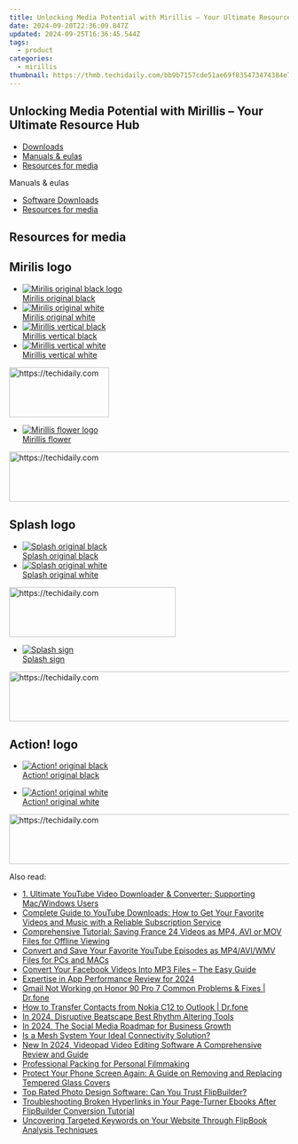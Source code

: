 ```yaml
---
title: Unlocking Media Potential with Mirillis – Your Ultimate Resource Hub
date: 2024-09-20T22:36:09.847Z
updated: 2024-09-25T16:36:45.544Z
tags:
  - product
categories:
  - mirillis
thumbnail: https://thmb.techidaily.com/bb9b7157cde51ae69f835473474384e7538166f2945a00387bf22cab11273e3c.jpg
---
```


## Unlocking Media Potential with Mirillis – Your Ultimate Resource Hub

* [Downloads](https://tools.techidaily.com/mirillis/products/)
* [Manuals & eulas](https://tools.techidaily.com/mirillis/products/)
* [Resources for media](https://tools.techidaily.com/mirillis/products/)

Manuals & eulas

* [Software Downloads](https://tools.techidaily.com/mirillis/products/)
* [Resources for media](https://tools.techidaily.com/mirillis/products/)

## Resources for media

## **Mirilis** logo

* [![Mirilis original black logo](https://mirillis.com/res/old/media/images/download/Mirillis_black.jpg)](http://download.mirillis.com/files/formedia/Mirillis%5Fblack.png)  
[Mirilis original black](http://download.mirillis.com/files/formedia/Mirillis%5Fblack.png)
* [![Mirilis original white](https://mirillis.com/res/old/media/images/download/Mirillis_white.jpg)](http://download.mirillis.com/files/formedia/Mirillis%5Fwhite.png)  
[Mirilis original white](http://download.mirillis.com/files/formedia/Mirillis%5Fwhite.png)
* [![Mirillis vertical black](https://mirillis.com/res/old/media/images/download/Mirillis_vertical_black.jpg)](http://download.mirillis.com/files/formedia/Mirillis%5Fvertical%5Fblack.png)  
[Mirillis vertical black](http://download.mirillis.com/files/formedia/Mirillis%5Fvertical%5Fblack.png)
* [![Mirillis vertical white](https://mirillis.com/res/old/media/images/download/Mirillis_vertical_white.jpg)](http://download.mirillis.com/files/formedia/Mirillis%5Fvertical%5Fwhite.png)  
[Mirillis vertical white](http://download.mirillis.com/files/formedia/Mirillis%5Fvertical%5Fwhite.png)

<!-- affiliate ads begin -->
<a href="https://aligracehair.sjv.io/c/5597632/2135411/19272" target="_top" id="2135411">
  <img src="//a.impactradius-go.com/display-ad/19272-2135411" border="0" alt="https://techidaily.com" width="180" height="90"/>
</a>
<img height="0" width="0" src="https://aligracehair.sjv.io/i/5597632/2135411/19272" style="position:absolute;visibility:hidden;" border="0" />
<!-- affiliate ads end -->

* [![Mirillis flower logo](https://mirillis.com/res/old/media/images/download/Mirillis_flower.jpg)](http://download.mirillis.com/files/formedia/Mirillis%5Fflowerl.png)  
[Mirillis flower](http://download.mirillis.com/files/formedia/Mirillis%5Fflowerl.png)

<!-- affiliate ads begin -->
<a href="https://appsumo.8odi.net/c/5597632/2087408/7443" target="_top" id="2087408">
  <img src="//a.impactradius-go.com/display-ad/7443-2087408" border="0" alt="https://techidaily.com" width="728" height="90"/>
</a>
<img height="0" width="0" src="https://appsumo.8odi.net/i/5597632/2087408/7443" style="position:absolute;visibility:hidden;" border="0" />
<!-- affiliate ads end -->

## **Splash** logo

* [![Splash original black](https://mirillis.com/res/old/media/images/download/Splash_black.jpg)](http://download.mirillis.com/files/formedia/Splash%5Fblack.png)  
[Splash original black](http://download.mirillis.com/files/formedia/Splash%5Fblack.png)
* [![Splash original white](https://mirillis.com/res/old/media/images/download/Splash_white.jpg)](http://download.mirillis.com/files/formedia/Splash%5Fwhite.png)  
[Splash original white](http://download.mirillis.com/files/formedia/Splash%5Fwhite.png)

<!-- affiliate ads begin -->
<a href="https://united.elfm.net/c/5597632/2139557/4704" target="_top" id="2139557">
  <img src="//a.impactradius-go.com/display-ad/4704-2139557" border="0" alt="https://techidaily.com" width="300" height="90"/>
</a>
<img height="0" width="0" src="https://united.elfm.net/i/5597632/2139557/4704" style="position:absolute;visibility:hidden;" border="0" />
<!-- affiliate ads end -->

* [![Splash sign](https://mirillis.com/res/old/media/images/download/Splash_sign.jpg)](http://download.mirillis.com/files/formedia/Splash%5Fsign.png)  
[Splash sign](http://download.mirillis.com/files/formedia/Splash%5Fsign.png)

<!-- affiliate ads begin -->
<a href="https://appsumo.8odi.net/c/5597632/2094428/7443" target="_top" id="2094428">
  <img src="//a.impactradius-go.com/display-ad/7443-2094428" border="0" alt="https://techidaily.com" width="728" height="90"/>
</a>
<img height="0" width="0" src="https://appsumo.8odi.net/i/5597632/2094428/7443" style="position:absolute;visibility:hidden;" border="0" />
<!-- affiliate ads end -->

## **Action!** logo

* [![Action! original black](https://mirillis.com/res/old/media/images/download/Action_black.jpg)](http://download.mirillis.com/files/formedia/Action%5Fblack.png)  
[Action! original black](http://download.mirillis.com/files/formedia/Action%5Fblack.png)

* [![Action! original white](https://mirillis.com/res/old/media/images/download/Action_white.jpg)](http://download.mirillis.com/files/formedia/Action%5Fwhite.png)  
[Action! original white](http://download.mirillis.com/files/formedia/Action%5Fwhite.png)

<!-- affiliate ads begin -->
<a href="https://appsumo.8odi.net/c/5597632/2075472/7443" target="_top" id="2075472">
  <img src="//a.impactradius-go.com/display-ad/7443-2075472" border="0" alt="https://techidaily.com" width="728" height="90"/>
</a>
<img height="0" width="0" src="https://appsumo.8odi.net/i/5597632/2075472/7443" style="position:absolute;visibility:hidden;" border="0" />
<!-- affiliate ads end -->

<ins class="adsbygoogle"
     style="display:block"
     data-ad-format="autorelaxed"
     data-ad-client="ca-pub-7571918770474297"
     data-ad-slot="1223367746"></ins>

<ins class="adsbygoogle"
     style="display:block"
     data-ad-client="ca-pub-7571918770474297"
     data-ad-slot="8358498916"
     data-ad-format="auto"
     data-full-width-responsive="true"></ins>

<span class="atpl-alsoreadstyle">Also read:</span>
<div><ul>
<li><a href="https://win-luxury.techidaily.com/1-ultimate-youtube-video-downloader-and-converter-supporting-macwindows-users/"><u>1. Ultimate YouTube Video Downloader & Converter: Supporting Mac/Windows Users</u></a></li>
<li><a href="https://win-luxury.techidaily.com/complete-guide-to-youtube-downloads-how-to-get-your-favorite-videos-and-music-with-a-reliable-subscription-service/"><u>Complete Guide to YouTube Downloads: How to Get Your Favorite Videos and Music with a Reliable Subscription Service</u></a></li>
<li><a href="https://win-luxury.techidaily.com/comprehensive-tutorial-saving-france-24-videos-as-mp4-avi-or-mov-files-for-offline-viewing/"><u>Comprehensive Tutorial: Saving France 24 Videos as MP4, AVI or MOV Files for Offline Viewing</u></a></li>
<li><a href="https://win-luxury.techidaily.com/convert-and-save-your-favorite-youtube-episodes-as-mp4aviwmv-files-for-pcs-and-macs/"><u>Convert and Save Your Favorite YouTube Episodes as MP4/AVI/WMV Files for PCs and MACs</u></a></li>
<li><a href="https://win-luxury.techidaily.com/convert-your-facebook-videos-into-mp3-files-the-easy-guide/"><u>Convert Your Facebook Videos Into MP3 Files – The Easy Guide</u></a></li>
<li><a href="https://some-techniques.techidaily.com/expertise-in-app-performance-review-for-2024/"><u>Expertise in App Performance Review for 2024</u></a></li>
<li><a href="https://howto.techidaily.com/gmail-not-working-on-honor-90-pro-7-common-problems-and-fixes-drfone-by-drfone-fix-android-problems-fix-android-problems/"><u>Gmail Not Working on Honor 90 Pro 7 Common Problems & Fixes | Dr.fone</u></a></li>
<li><a href="https://blog-min.techidaily.com/how-to-transfer-contacts-from-nokia-c12-to-outlook-drfone-by-drfone-transfer-from-android-transfer-from-android/"><u>How to Transfer Contacts from Nokia C12 to Outlook | Dr.fone</u></a></li>
<li><a href="https://youtube-web.techidaily.com/24-disruptive-beatscape-best-rhythm-altering-tools/"><u>In 2024, Disruptive Beatscape Best Rhythm Altering Tools</u></a></li>
<li><a href="https://some-guidance.techidaily.com/in-2024-the-social-media-roadmap-for-business-growth/"><u>In 2024, The Social Media Roadmap for Business Growth</u></a></li>
<li><a href="https://buynow-marvelous.techidaily.com/is-a-mesh-system-your-ideal-connectivity-solution/"><u>Is a Mesh System Your Ideal Connectivity Solution?</u></a></li>
<li><a href="https://ai-video-tools.techidaily.com/new-in-2024-videopad-video-editing-software-a-comprehensive-review-and-guide/"><u>New In 2024, Videopad Video Editing Software A Comprehensive Review and Guide</u></a></li>
<li><a href="https://extra-tips.techidaily.com/professional-packing-for-personal-filmmaking/"><u>Professional Packing for Personal Filmmaking</u></a></li>
<li><a href="https://tech-recovery.techidaily.com/protect-your-phone-screen-again-a-guide-on-removing-and-replacing-tempered-glass-covers/"><u>Protect Your Phone Screen Again: A Guide on Removing and Replacing Tempered Glass Covers</u></a></li>
<li><a href="https://win-luxury.techidaily.com/top-rated-photo-design-software-can-you-trust-flipbuilder/"><u>Top Rated Photo Design Software: Can You Trust FlipBuilder?</u></a></li>
<li><a href="https://win-luxury.techidaily.com/troubleshooting-broken-hyperlinks-in-your-page-turner-ebooks-after-flipbuilder-conversion-tutorial/"><u>Troubleshooting Broken Hyperlinks in Your Page-Turner Ebooks After FlipBuilder Conversion Tutorial</u></a></li>
<li><a href="https://win-luxury.techidaily.com/uncovering-targeted-keywords-on-your-website-through-flipbook-analysis-techniques/"><u>Uncovering Targeted Keywords on Your Website Through FlipBook Analysis Techniques</u></a></li>
</ul></div>

